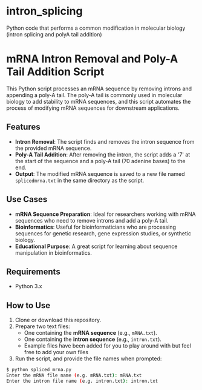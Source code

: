 # intron_splicing
Python code that performs a common modification in molecular biology (intron splicing and polyA tail addition)
# mRNA Intron Removal and Poly-A Tail Addition Script

This Python script processes an mRNA sequence by removing introns and appending a poly-A tail. The poly-A tail is commonly used in molecular biology to add stability to mRNA sequences, and this script automates the process of modifying mRNA sequences for downstream applications.

## Features

- **Intron Removal**: The script finds and removes the intron sequence from the provided mRNA sequence.
- **Poly-A Tail Addition**: After removing the intron, the script adds a '7' at the start of the sequence and a poly-A tail (70 adenine bases) to the end.
- **Output**: The modified mRNA sequence is saved to a new file named `splicedmrna.txt` in the same directory as the script.

## Use Cases

- **mRNA Sequence Preparation**: Ideal for researchers working with mRNA sequences who need to remove introns and add a poly-A tail.
- **Bioinformatics**: Useful for bioinformaticians who are processing sequences for genetic research, gene expression studies, or synthetic biology.
- **Educational Purpose**: A great script for learning about sequence manipulation in bioinformatics.

## Requirements

- Python 3.x

## How to Use

1. Clone or download this repository.
2. Prepare two text files:
   - One containing the **mRNA sequence** (e.g., `mRNA.txt`).
   - One containing the **intron sequence** (e.g., `intron.txt`).
   - Example files have been added for you to play around with but feel free to add your own files
3. Run the script, and provide the file names when prompted:

```bash
$ python spliced_mrna.py
Enter the mRNA file name (e.g. mRNA.txt): mRNA.txt
Enter the intron file name (e.g. intron.txt): intron.txt
